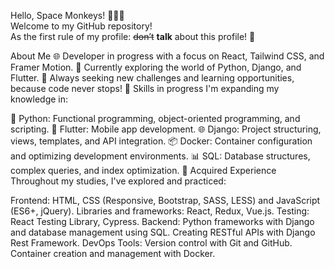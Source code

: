 Hello, Space Monkeys! 🧑‍🚀🐒  
Welcome to my GitHub repository!  
As the first rule of my profile: ~~don’t~~ **talk** about this profile! 🧼  

About Me
🌐 Developer in progress with a focus on React, Tailwind CSS, and Framer Motion.
🚀 Currently exploring the world of Python, Django, and Flutter.
🧠 Always seeking new challenges and learning opportunities, because code never stops!
🚧 Skills in progress
I'm expanding my knowledge in:

🐍 Python: Functional programming, object-oriented programming, and scripting.
📱 Flutter: Mobile app development.
🌐 Django: Project structuring, views, templates, and API integration.
📦 Docker: Container configuration and optimizing development environments.
📊 SQL: Database structures, complex queries, and index optimization.
🌟 Acquired Experience
Throughout my studies, I've explored and practiced:

Frontend:
HTML, CSS (Responsive, Bootstrap, SASS, LESS) and JavaScript (ES6+, jQuery).
Libraries and frameworks: React, Redux, Vue.js.
Testing: React Testing Library, Cypress.
Backend:
Python frameworks with Django and database management using SQL.
Creating RESTful APIs with Django Rest Framework.
DevOps Tools:
Version control with Git and GitHub.
Container creation and management with Docker.

